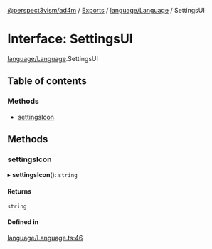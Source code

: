 [@perspect3vism/ad4m](../README.md) / [Exports](../modules.md) / [language/Language](../modules/language_Language.md) / SettingsUI

# Interface: SettingsUI

[language/Language](../modules/language_Language.md).SettingsUI

## Table of contents

### Methods

- [settingsIcon](language_Language.SettingsUI.md#settingsicon)

## Methods

### settingsIcon

▸ **settingsIcon**(): `string`

#### Returns

`string`

#### Defined in

[language/Language.ts:46](https://github.com/perspect3vism/ad4m/blob/cbcbd30/src/language/Language.ts#L46)
